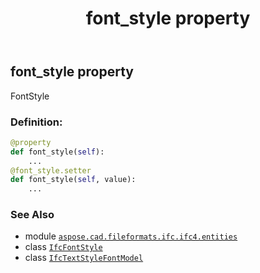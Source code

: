 ﻿---
title: font_style property
second_title: Aspose.CAD for Python via .NET API References
description: 
type: docs
weight: 50
url: /aspose.cad.fileformats.ifc.ifc4.entities/ifctextstylefontmodel/font_style/
is_root: false
---

## font_style property


FontStyle
### Definition:
```python
@property
def font_style(self):
    ...
@font_style.setter
def font_style(self, value):
    ...
```

### See Also
* module [`aspose.cad.fileformats.ifc.ifc4.entities`](../../)
* class [`IfcFontStyle`](/cad/python-net/aspose.cad.fileformats.ifc.ifc4.types/ifcfontstyle)
* class [`IfcTextStyleFontModel`](/cad/python-net/aspose.cad.fileformats.ifc.ifc4.entities/ifctextstylefontmodel)
